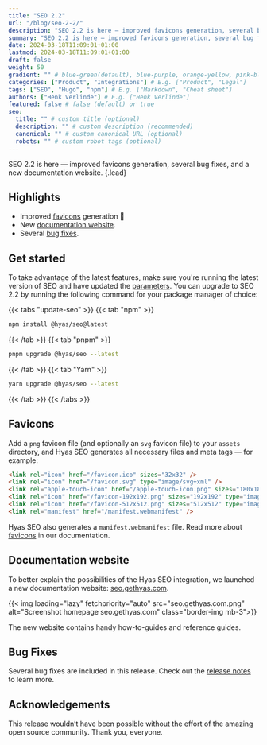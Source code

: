 ```yaml
---
title: "SEO 2.2"
url: "/blog/seo-2-2/"
description: "SEO 2.2 is here — improved favicons generation, several bug fixes, and a new documentation website."
summary: "SEO 2.2 is here — improved favicons generation, several bug fixes, and a new documentation website."
date: 2024-03-18T11:09:01+01:00
lastmod: 2024-03-18T11:09:01+01:00
draft: false
weight: 50
gradient: "" # blue-green(default), blue-purple, orange-yellow, pink-blue, or purple-orange (this setting is only relevant when "images: []")
categories: ["Product", "Integrations"] # E.g. ["Product", "Legal"]
tags: ["SEO", "Hugo", "npm"] # E.g. ["Markdown", "Cheat sheet"]
authors: ["Henk Verlinde"] # E.g. ["Henk Verlinde"]
featured: false # false (default) or true
seo:
  title: "" # custom title (optional)
  description: "" # custom description (recommended)
  canonical: "" # custom canonical URL (optional)
  robots: "" # custom robot tags (optional)
---
```


SEO 2.2 is here — improved favicons generation, several bug fixes, and a new documentation website.
{.lead}

## Highlights

- Improved [favicons](#favicons) generation 🚀
- New [documentation website](#documentation-website).
- Several [bug fixes](#bug-fixes).

## Get started

To take advantage of the latest features, make sure you're running the latest version of SEO and have updated the [parameters](https://seo.gethyas.com/docs/start-here/customizing-seo/#update-parameters). You can upgrade to SEO 2.2 by running the following command for your package manager of choice:

{{< tabs "update-seo" >}}
{{< tab "npm" >}}

```bash
npm install @hyas/seo@latest
```

{{< /tab >}}
{{< tab "pnpm" >}}

```bash
pnpm upgrade @hyas/seo --latest
```

{{< /tab >}}
{{< tab "Yarn" >}}

```bash
yarn upgrade @hyas/seo --latest
```

{{< /tab >}}
{{< /tabs >}}

## Favicons

Add a `png` favicon file (and optionally an `svg` favicon file) to your `assets` directory, and Hyas SEO generates all necessary files and meta tags — for example:

```html
<link rel="icon" href="/favicon.ico" sizes="32x32" />
<link rel="icon" href="/favicon.svg" type="image/svg+xml" />
<link rel="apple-touch-icon" href="/apple-touch-icon.png" sizes="180x180" type="image/png" />
<link rel="icon" href="/favicon-192x192.png" sizes="192x192" type="image/png" />
<link rel="icon" href="/favicon-512x512.png" sizes="512x512" type="image/png" />
<link rel="manifest" href="/manifest.webmanifest" />
```

Hyas SEO also generates a `manifest.webmanifest` file. Read more about [favicons](https://seo.gethyas.com/docs/built-ins/favicons/) in our documentation.

## Documentation website

To better explain the possibilities of the Hyas SEO integration, we launched a new documentation website: [seo.gethyas.com](https://seo.gethyas.com/).

{{< img loading="lazy" fetchpriority="auto" src="seo.gethyas.com.png" alt="Screenshot homepage seo.gethyas.com" class="border-img mb-3">}}

The new website contains handy how-to-guides and reference guides.

## Bug Fixes

Several bug fixes are included in this release. Check out the [release notes](https://github.com/gethyas/seo/releases/tag/v2.2.0) to learn more.

## Acknowledgements

This release wouldn’t have been possible without the effort of the amazing open source community. Thank you, everyone.
